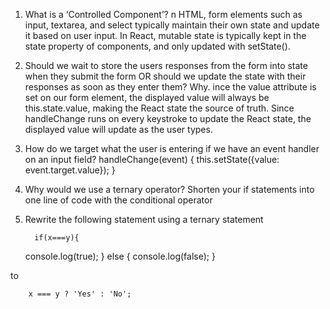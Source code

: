 1.  What is a ‘Controlled Component’?
n HTML, form elements such as input, textarea, and select typically maintain their own state and update it based on user input. In React, mutable state is typically kept in the state property of components, and only updated with setState().
  
  
3.  Should we wait to store the users responses from the form into state when they submit the form OR should we update the state with their responses as soon as they enter them? Why.
  ince the value attribute is set on our form element, the displayed value will always be this.state.value, making the React state the source of truth. Since handleChange runs on every keystroke to update the React state, the displayed value will update as the user types.
  
  
4.  How do we target what the user is entering if we have an event handler on an input field?
   handleChange(event) {
    this.setState({value: event.target.value});
  }
  
  
 1. Why would we use a ternary operator?
  Shorten your if statements into one line of code with the conditional operator

2.  Rewrite the following statement using a ternary statement
  
          if(x===y){
       console.log(true);
        } else {
       console.log(false);
        }
  
  
  to
  
  
        x === y ? 'Yes' : 'No';
